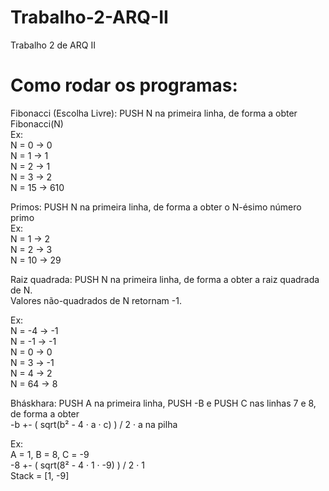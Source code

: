 # Trabalho-2-ARQ-II
Trabalho 2 de ARQ II

# Como rodar os programas:
Fibonacci (Escolha Livre): PUSH N na primeira linha, de forma a obter Fibonacci(N)<br>
Ex: <br>
N = 0 -> 0<br>
N = 1 -> 1<br>
N = 2 -> 1<br>
N = 3 -> 2<br>
N = 15 -> 610<br>

Primos: PUSH N na primeira linha, de forma a obter o N-ésimo número primo<br>
Ex:<br>
N = 1 -> 2<br>
N = 2 -> 3<br>
N = 10 -> 29<br>

Raiz quadrada: PUSH N na primeira linha, de forma a obter a raiz quadrada de N.<br>
Valores não-quadrados de N retornam -1.<br>

Ex:<br>
N = -4 -> -1<br>
N = -1 -> -1<br>
N = 0 -> 0<br>
N = 3 -> -1<br>
N = 4 -> 2<br>
N = 64 -> 8<br>

Bháskhara: PUSH A na primeira linha, PUSH -B e PUSH C nas linhas 7 e 8, de forma a obter<br>
-b +- ( sqrt(b² - 4 · a · c) ) / 2 · a na pilha<br>

Ex:<br>
A = 1, B = 8, C = -9<br>
-8 +- ( sqrt(8² - 4 · 1 · -9) ) / 2 · 1<br>
Stack = [1, -9]<br>





